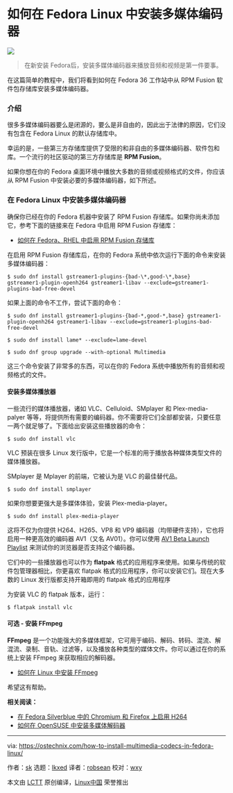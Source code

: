 [#]: subject: "How To Install Multimedia Codecs In Fedora Linux"
[#]: via: "https://ostechnix.com/how-to-install-multimedia-codecs-in-fedora-linux/"
[#]: author: "sk https://ostechnix.com/author/sk/"
[#]: collector: "lkxed"
[#]: translator: "robsean"
[#]: reviewer: "wxy"
[#]: publisher: "wxy"
[#]: url: "https://linux.cn/article-14642-1.html"

如何在 Fedora Linux 中安装多媒体编码器 
======

![](https://img.linux.net.cn/data/attachment/album/202205/27/112826w7kyg5vddudxwwdg.jpg)

> 在新安装 Fedora后，安装多媒体编码器来播放音频和视频是第一件要事。

在这篇简单的教程中，我们将看到如何在 Fedora 36 工作站中从 RPM Fusion 软件包存储库安装多媒体编码器。

### 介绍

很多多媒体编码器要么是闭源的，要么是非自由的，因此出于法律的原因，它们没有包含在 Fedora Linux 的默认存储库中。

幸运的是，一些第三方存储库提供了受限的和非自由的多媒体编码器、软件包和库。一个流行的社区驱动的第三方存储库是 **RPM Fusion**。

如果你想在你的 Fedora 桌面环境中播放大多数的音频或视频格式的文件，你应该从 RPM  Fusion 中安装必要的多媒体编码器，如下所述。

### 在 Fedora Linux 中安装多媒体编码器

确保你已经在你的 Fedora 机器中安装了 RPM Fusion 存储库。如果你尚未添加它，参考下面的链接来在 Fedora 中启用 RPM Fusion 存储库：

* [如何在 Fedora、RHEL 中启用 RPM Fusion 存储库][1]

在启用 RPM Fusion 存储库后，在你的 Fedora 系统中依次运行下面的命令来安装多媒体编码器：

```
$ sudo dnf install gstreamer1-plugins-{bad-\*,good-\*,base} gstreamer1-plugin-openh264 gstreamer1-libav --exclude=gstreamer1-plugins-bad-free-devel
```

如果上面的命令不工作，尝试下面的命令：

```
$ sudo dnf install gstreamer1-plugins-{bad-*,good-*,base} gstreamer1-plugin-openh264 gstreamer1-libav --exclude=gstreamer1-plugins-bad-free-devel
```

```
$ sudo dnf install lame* --exclude=lame-devel
```

```
$ sudo dnf group upgrade --with-optional Multimedia
```

这三个命令安装了非常多的东西，可以在你的 Fedora 系统中播放所有的音频和视频格式的文件。

#### 安装多媒体播放器

一些流行的媒体播放器，诸如 VLC、Celluloid、SMplayer 和 Plex-media-palyer 等等，将提供所有需要的编码器。你不需要将它们全部都安装，只要任意一两个就足够了。下面给出安装这些播放器的命令：

```
$ sudo dnf install vlc
```

VLC 预装在很多 Linux 发行版中，它是一个标准的用于播放各种媒体类型文件的媒体播放器。

SMplayer 是 Mplayer 的前端，它被认为是 VLC 的最佳替代品。 

```
$ sudo dnf install smplayer
```

如果你想要更强大是多媒体体验，安装 Plex-media-player。

```
$ sudo dnf install plex-media-player
```

这将不仅为你提供 H264、H265、VP8 和 VP9 编码器（均带硬件支持），它也将启用一种更高效的编码器 AV1（又名 AV01）。你可以使用 [AV1 Beta Launch Playlist][2] 来测试你的浏览器是否支持这个编码器。

它们中的一些播放器也可以作为 **flatpak** 格式的应用程序来使用。如果与传统的软件包管理器相比，你更喜欢 flatpak 格式的应用程序，你可以安装它们。现在大多数的 Linux 发行版都支持开箱即用的 flatpak 格式的应用程序

为安装 VLC 的 flatpak 版本，运行：

```
$ flatpak install vlc
```

#### 可选 - 安装 FFmpeg

**FFmpeg** 是一个功能强大的多媒体框架，它可用于编码、解码、转码、混流、解混流、录制、音轨、过滤等，以及播放各种类型的媒体文件。你可以通过在你的系统上安装 FFmpeg 来获取相应的解码器。

* [如何在 Linux 中安装 FFmpeg][3]

希望这有帮助。

**相关阅读：**

* [在 Fedora Silverblue 中的 Chromium 和 Firefox 上启用 H264][4]
* [如何在 OpenSUSE 中安装多媒体解码器][5]

--------------------------------------------------------------------------------

via: https://ostechnix.com/how-to-install-multimedia-codecs-in-fedora-linux/

作者：[sk][a]
选题：[lkxed][b]
译者：[robsean](https://github.com/robsean)
校对：[wxy](https://github.com/wxy)

本文由 [LCTT](https://github.com/LCTT/TranslateProject) 原创编译，[Linux中国](https://linux.cn/) 荣誉推出

[a]: https://ostechnix.com/author/sk/
[b]: https://github.com/lkxed
[1]: https://ostechnix.com/how-to-enable-rpm-fusion-repository-in-fedora-rhel/
[2]: https://www.youtube.com/playlist?list=PLyqf6gJt7KuHBmeVzZteZUlNUQAVLwrZS
[3]: https://ostechnix.com/install-ffmpeg-linux/
[4]: https://ostechnix.com/enable-h264-on-chromium-and-firefox-in-fedora-silverblue/
[5]: https://ostechnix.com/how-to-install-multimedia-codecs-in-opensuse/

